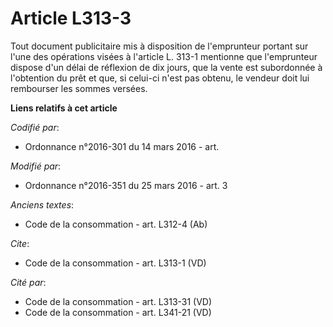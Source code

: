 # Article L313-3

Tout document publicitaire mis à disposition de l'emprunteur portant sur l'une des opérations visées à l'article L. 313-1
mentionne que l'emprunteur dispose d'un délai de réflexion de dix jours, que la vente est subordonnée à l'obtention du prêt
et que, si celui-ci n'est pas obtenu, le vendeur doit lui rembourser les sommes versées.

**Liens relatifs à cet article**

_Codifié par_:

  - Ordonnance n°2016-301 du 14 mars 2016 - art.

_Modifié par_:

  - Ordonnance n°2016-351 du 25 mars 2016 - art. 3

_Anciens textes_:

  - Code de la consommation - art. L312-4 (Ab)

_Cite_:

  - Code de la consommation - art. L313-1 (VD)

_Cité par_:

  - Code de la consommation - art. L313-31 (VD)
  - Code de la consommation - art. L341-21 (VD)
